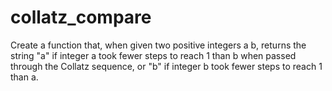 # collatz_compare
Create a function that, when given two positive integers a b, returns the string "a" if integer a took fewer steps to reach 1 than b when passed through the Collatz sequence, or "b" if integer b took fewer steps to reach 1 than a. 
